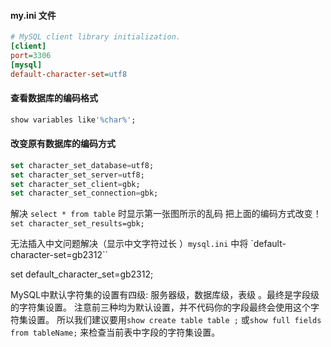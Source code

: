 
#### my.ini 文件
```ini
# MySQL client library initialization.  
[client]  
port=3306  
[mysql]  
default-character-set=utf8  
```


#### 查看数据库的编码格式
```sql
show variables like'%char%'; 
```


#### 改变原有数据库的编码方式
```sql
set character_set_database=utf8;  
set character_set_server=utf8;  
set character_set_client=gbk;  
set character_set_connection=gbk;  
```



解决 `select * from table` 时显示第一张图所示的乱码
把上面的编码方式改变！  `set character_set_results=gbk;`



无法插入中文问题解决（显示中文字符过长 ）`mysql.ini` 中将 `default-character-set=gb2312``

set default_character_set=gb2312;


MySQL中默认字符集的设置有四级:
服务器级，数据库级，表级 。最终是字段级 的字符集设置。
注意前三种均为默认设置，并不代码你的字段最终会使用这个字符集设置。
所以我们建议要用`show create table table ;` 或`show full fields from tableName;` 来检查当前表中字段的字符集设置。